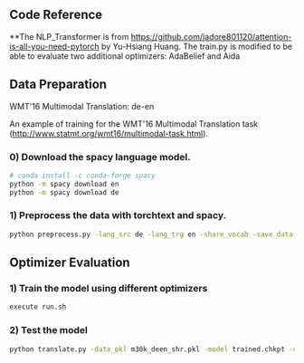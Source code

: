 ## Code Reference

**The NLP_Transformer is from https://github.com/jadore801120/attention-is-all-you-need-pytorch by Yu-Hsiang Huang. The train.py is modified to be able to evaluate two additional optimizers: AdaBelief and Aida




## Data Preparation
WMT'16 Multimodal Translation: de-en

An example of training for the WMT'16 Multimodal Translation task (http://www.statmt.org/wmt16/multimodal-task.html).

### 0) Download the spacy language model.
```bash
# conda install -c conda-forge spacy 
python -m spacy download en
python -m spacy download de
```

### 1) Preprocess the data with torchtext and spacy.
```bash
python preprocess.py -lang_src de -lang_trg en -share_vocab -save_data m30k_deen_shr.pkl
```

## Optimizer Evaluation

### 1) Train the model using different optimizers
```bash
execute run.sh
```

### 2) Test the model
```bash
python translate.py -data_pkl m30k_deen_shr.pkl -model trained.chkpt -output prediction.txt
```


